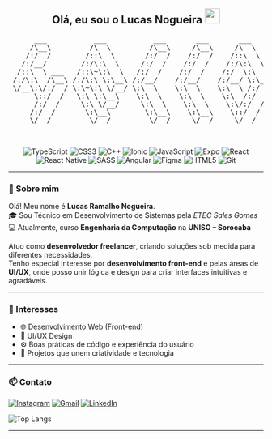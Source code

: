 <h2 align="center">Olá, eu sou o Lucas Nogueira <img src="https://media.giphy.com/media/hvRJCLFzcasrR4ia7z/giphy.gif" width="30"/></h2>

<pre align="center">
      ___           ___           ___       ___       ___     
     /\__\         /\  \         /\__\     /\__\     /\  \    
    /:/  /        /::\  \       /:/  /    /:/  /    /::\  \   
   /:/__/        /:/\:\  \     /:/  /    /:/  /    /:/\:\  \  
  /::\  \ ___   /::\~\:\  \   /:/  /    /:/  /    /:/  \:\  \ 
 /:/\:\  /\__\ /:/\:\ \:\__\ /:/__/    /:/__/    /:/__/ \:\__\
 \/__\:\/:/  / \:\~\:\ \/__/ \:\  \    \:\  \    \:\  \ /:/  /
      \::/  /   \:\ \:\__\    \:\  \    \:\  \    \:\  /:/  / 
      /:/  /     \:\ \/__/     \:\  \    \:\  \    \:\/:/  /  
     /:/  /       \:\__\        \:\__\    \:\__\    \::/  /   
     \/__/         \/__/         \/__/     \/__/     \/__/    
</pre>
</br>
<div align="center">
  
  ![TypeScript](https://img.shields.io/badge/typescript-%23007ACC.svg?style=for-the-badge&logo=typescript&logoColor=white)
  ![CSS3](https://img.shields.io/badge/css3-%231572B6.svg?style=for-the-badge&logo=css3&logoColor=white)
  ![C++](https://img.shields.io/badge/c++-%2300599C.svg?style=for-the-badge&logo=c%2B%2B&logoColor=white)
  ![Ionic](https://img.shields.io/badge/Ionic-%233880FF.svg?style=for-the-badge&logo=Ionic&logoColor=white)
  ![JavaScript](https://img.shields.io/badge/javascript-%23323330.svg?style=for-the-badge&logo=javascript&logoColor=%23F7DF1E)
  ![Expo](https://img.shields.io/badge/expo-1C1E24?style=for-the-badge&logo=expo&logoColor=#D04A37)
  ![React](https://img.shields.io/badge/react-%2320232a.svg?style=for-the-badge&logo=react&logoColor=%2361DAFB)
  ![React Native](https://img.shields.io/badge/react_native-%2320232a.svg?style=for-the-badge&logo=react&logoColor=%2361DAFB)
  ![SASS](https://img.shields.io/badge/SASS-hotpink.svg?style=for-the-badge&logo=SASS&logoColor=white)
  ![Angular](https://img.shields.io/badge/angular-%23DD0031.svg?style=for-the-badge&logo=angular&logoColor=white)
  ![Figma](https://img.shields.io/badge/figma-%23F24E1E.svg?style=for-the-badge&logo=figma&logoColor=white)
  ![HTML5](https://img.shields.io/badge/html5-%23E34F26.svg?style=for-the-badge&logo=html5&logoColor=white)
  ![Git](https://img.shields.io/badge/git-%23F05033.svg?style=for-the-badge&logo=git&logoColor=white)
  
</div>

---

### 👋 Sobre mim

Olá! Meu nome é **Lucas Ramalho Nogueira**.  
🎓 Sou Técnico em Desenvolvimento de Sistemas pela *ETEC Sales Gomes*  
💻 Atualmente, curso **Engenharia da Computação** na **UNISO – Sorocaba**

Atuo como **desenvolvedor freelancer**, criando soluções sob medida para diferentes necessidades.  
Tenho especial interesse por **desenvolvimento front-end** e pelas áreas de **UI/UX**, onde posso unir lógica e design para criar interfaces intuitivas e agradáveis.  

---

### 🎯 Interesses

- 🌐 Desenvolvimento Web (Front-end)
- 🎨 UI/UX Design
- ⚙️ Boas práticas de código e experiência do usuário
- 🚀 Projetos que unem criatividade e tecnologia

---

### 📫 Contato
  <a href="https://instagram.com/lucas_r_nogueira" target="_blank">![Instagram](https://img.shields.io/badge/Instagram-%23E4405F.svg?style=for-the-badge&logo=Instagram&logoColor=white)</a>
  <a href= "mailto:contato@ramalhol148@gmail.com">![Gmail](https://img.shields.io/badge/Gmail-D14836?style=for-the-badge&logo=gmail&logoColor=white)</a>
  <a href="https://ww.linkedin.com/in/lucas-nogueira-435a8b247">![LinkedIn](https://img.shields.io/badge/linkedin-%230077B5.svg?style=for-the-badge&logo=linkedin&logoColor=white)</a> 

  ![Top Langs](https://github-readme-stats.vercel.app/api/top-langs/?username=Lucas-r-Nogueira&hide_progress=true&theme=github_dark)

---


          


          
          
          
          

          
          




          
